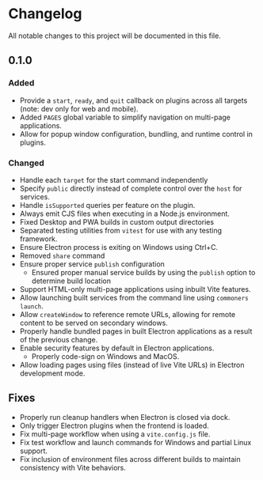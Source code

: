 # Changelog

All notable changes to this project will be documented in this file.

## 0.1.0
### Added
- Provide a `start`, `ready`, and `quit` callback on plugins across all targets (note: dev only for web and mobile).
- Added `PAGES` global variable to simplify navigation on multi-page applications.
- Allow for popup window configuration, bundling, and runtime control in plugins.

### Changed
- Handle each `target` for the start command independently
- Specify `public` directly instead of complete control over the `host` for services.
- Handle `isSupported` queries per feature on the plugin. 
- Always emit CJS files when executing in a Node.js environment.
- Fixed Desktop and PWA builds in custom output directories
- Separated testing utilities from `vitest` for use with any testing framework.
- Ensure Electron process is exiting on Windows using Ctrl+C.
- Removed `share` command
- Ensure proper service `publish` configuration
    - Ensured proper manual service builds by using the `publish` option to determine build location
- Support HTML-only multi-page applications using inbuilt Vite features.
- Allow launching built services from the command line using `commoners launch`.
- Allow `createWindow` to reference remote URLs, allowing for remote content to be served on secondary windows.
- Properly handle bundled pages in built Electron applications as a result of the previous change.
- Enable security features by default in Electron applications.
    - Properly code-sign on Windows and MacOS.
- Allow loading pages using files (instead of live Vite URLs) in Electron development mode.

## Fixes
- Properly run cleanup handlers when Electron is closed via dock.
- Only trigger Electron plugins when the frontend is loaded. 
- Fix multi-page workflow when using a `vite.config.js` file.
- Fix test workflow and launch commands for Windows and partial Linux support.
- Fix inclusion of environment files across different builds to maintain consistency with Vite behaviors.

